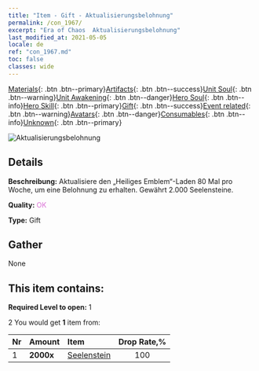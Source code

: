 ```yaml
---
title: "Item - Gift - Aktualisierungsbelohnung"
permalink: /con_1967/
excerpt: "Era of Chaos  Aktualisierungsbelohnung"
last_modified_at: 2021-05-05
locale: de
ref: "con_1967.md"
toc: false
classes: wide
---
```

 [Materials](/ItemsDE/){: .btn .btn--primary}[Artifacts](/ItemsDE/Artifacts/){: .btn .btn--success}[Unit Soul](/ItemsDE/UnitSoul/){: .btn .btn--warning}[Unit Awakening](/ItemsDE/UnitAwakening/){: .btn .btn--danger}[Hero Soul](/ItemsDE/HeroSoul/){: .btn .btn--info}[Hero Skill](/ItemsDE/HeroSkill/){: .btn .btn--primary}[Gift](/ItemsDE/Gift/){: .btn .btn--success}[Event related](/ItemsDE/Events/){: .btn .btn--warning}[Avatars](/ItemsDE/Avatars/){: .btn .btn--danger}[Consumables](/ItemsDE/Consumables/){: .btn .btn--info}[Unknown](/ItemsDE/Unknown/){: .btn .btn--primary}

 ![Aktualisierungsbelohnung](/images/t/shenghui_4.png)

## Details
 **Beschreibung:** Aktualisiere den „Heiliges Emblem“-Laden 80 Mal pro Woche, um eine Belohnung zu erhalten. Gewährt 2.000 Seelensteine.

 **Quality:** <span style="color: #DA70D6">OK</span>

 **Type:** Gift

## Gather

  None

## This item contains:

 **Required Level to open:** 1

 2 You would get **1** item  from:

  | Nr | Amount |     Item    | Drop Rate,% |
  |:---|:-------|:------------|:---------:|
  | 1 |  **2000x** | [Seelenstein ](/ItemsDE/con_923/) | 100 | 
